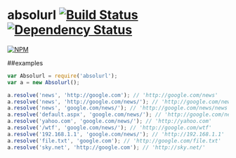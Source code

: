 absolurl [![Build Status](https://travis-ci.org/chevett/absolurl.png)](https://travis-ci.org/chevett/absolurl) [![Dependency Status](https://gemnasium.com/chevett/absolurl.png)](https://gemnasium.com/chevett/absolurl)
========
[![NPM](https://nodei.co/npm-dl/absolurl.png?months=1)](https://nodei.co/npm/absolurl/)

##examples
```js
var Absolurl = require('absolurl');
var a = new Absolurl();

a.resolve('news', 'http://google.com'); // 'http://google.com/news'
a.resolve('news', 'http://google.com/news/'); // 'http://google.com/news/news'
a.resolve('news', 'google.com/news/'); // 'http://google.com/news/news'
a.resolve('default.aspx', 'google.com/news/'); // 'http://google.com/news/default.aspx'
a.resolve('yahoo.com', 'google.com/news/'); // 'http://yahoo.com'
a.resolve('/wtf', 'google.com/news/'); // 'http://google.com/wtf'
a.resolve('192.168.1.1', 'google.com/news/'); // 'http://192.168.1.1'
a.resolve('file.txt', 'google.com'); // 'http://google.com/file.txt'
a.resolve('sky.net', 'http://google.com'); // 'http://sky.net/'
```
